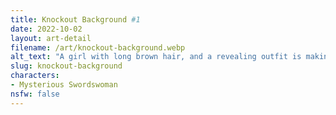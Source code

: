 ```yaml
---
title: Knockout Background #1
date: 2022-10-02
layout: art-detail
filename: /art/knockout-background.webp
alt_text: "A girl with long brown hair, and a revealing outfit is making a motion from above. She is set against a bright blue sky with clouds."
slug: knockout-background
characters:
- Mysterious Swordswoman
nsfw: false
---
```

